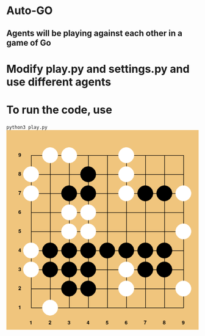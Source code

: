 # Auto-GO
## Agents will be playing against each other in a game of Go

# Modify play.py and settings.py and use different agents
# To run the code, use
`python3 play.py`
![alt text](image.png)
